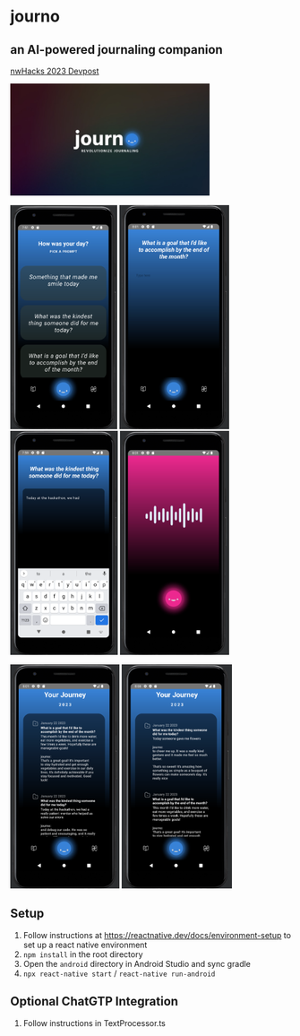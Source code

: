 # journo

## an AI-powered journaling companion

[nwHacks 2023 Devpost](https://devpost.com/software/journo)

<p align="left">
    <img src="demo/logo.jpeg" height="200">
</p>

<p align="left">
    <img src="demo/0-prompts.png" height="400">
    <img src="demo/1-prompt.png" height="400">
    <img src="demo/2-prompt-input.png" height="400">
    <img src="demo/5-mic.png" height="400">
</p>

<p align="left">
    <img src="demo/3-journey.png" height="400">
    <img src="demo/4-journey.png" height="400">
</p>

## Setup
1. Follow instructions at https://reactnative.dev/docs/environment-setup to set up a react native environment
1. `npm install` in the root directory
1. Open the `android` directory in Android Studio and sync gradle
1. `npx react-native start` / `react-native run-android` 

## Optional ChatGTP Integration
1. Follow instructions in TextProcessor.ts
